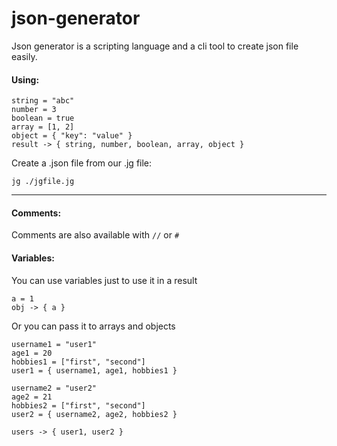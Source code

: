 # json-generator

Json generator is a scripting language and a cli tool to create json file easily.

#### Using:

```
string = "abc"
number = 3
boolean = true
array = [1, 2]
object = { "key": "value" }
result -> { string, number, boolean, array, object }
```

Create a .json file from our .jg file:

```
jg ./jgfile.jg
```

---

#### Comments:

Comments are also available with `//` or `#`

#### Variables:

You can use variables just to use it in a result

```jg
a = 1
obj -> { a }
```

Or you can pass it to arrays and objects

```
username1 = "user1"
age1 = 20
hobbies1 = ["first", "second"]
user1 = { username1, age1, hobbies1 }

username2 = "user2"
age2 = 21
hobbies2 = ["first", "second"]
user2 = { username2, age2, hobbies2 }

users -> { user1, user2 }
```
